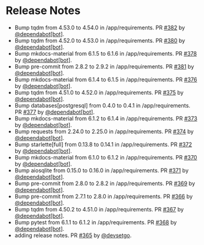 # Release Notes

* Bump tqdm from 4.53.0 to 4.54.0 in /app/requirements. PR [#382](https://github.com/devsetgo/devtools/pull/382) by [@dependabot[bot]](https://github.com/apps/dependabot).
* Bump tqdm from 4.52.0 to 4.53.0 in /app/requirements. PR [#380](https://github.com/devsetgo/devtools/pull/380) by [@dependabot[bot]](https://github.com/apps/dependabot).
* Bump mkdocs-material from 6.1.5 to 6.1.6 in /app/requirements. PR [#378](https://github.com/devsetgo/devtools/pull/378) by [@dependabot[bot]](https://github.com/apps/dependabot).
* Bump pre-commit from 2.8.2 to 2.9.2 in /app/requirements. PR [#381](https://github.com/devsetgo/devtools/pull/381) by [@dependabot[bot]](https://github.com/apps/dependabot).
* Bump mkdocs-material from 6.1.4 to 6.1.5 in /app/requirements. PR [#376](https://github.com/devsetgo/devtools/pull/376) by [@dependabot[bot]](https://github.com/apps/dependabot).
* Bump tqdm from 4.51.0 to 4.52.0 in /app/requirements. PR [#375](https://github.com/devsetgo/devtools/pull/375) by [@dependabot[bot]](https://github.com/apps/dependabot).
* Bump databases[postgresql] from 0.4.0 to 0.4.1 in /app/requirements. PR [#377](https://github.com/devsetgo/devtools/pull/377) by [@dependabot[bot]](https://github.com/apps/dependabot).
* Bump mkdocs-material from 6.1.2 to 6.1.4 in /app/requirements. PR [#373](https://github.com/devsetgo/devtools/pull/373) by [@dependabot[bot]](https://github.com/apps/dependabot).
* Bump requests from 2.24.0 to 2.25.0 in /app/requirements. PR [#374](https://github.com/devsetgo/devtools/pull/374) by [@dependabot[bot]](https://github.com/apps/dependabot).
* Bump starlette[full] from 0.13.8 to 0.14.1 in /app/requirements. PR [#372](https://github.com/devsetgo/devtools/pull/372) by [@dependabot[bot]](https://github.com/apps/dependabot).
* Bump mkdocs-material from 6.1.0 to 6.1.2 in /app/requirements. PR [#370](https://github.com/devsetgo/devtools/pull/370) by [@dependabot[bot]](https://github.com/apps/dependabot).
* Bump aiosqlite from 0.15.0 to 0.16.0 in /app/requirements. PR [#371](https://github.com/devsetgo/devtools/pull/371) by [@dependabot[bot]](https://github.com/apps/dependabot).
* Bump pre-commit from 2.8.0 to 2.8.2 in /app/requirements. PR [#369](https://github.com/devsetgo/devtools/pull/369) by [@dependabot[bot]](https://github.com/apps/dependabot).
* Bump pre-commit from 2.7.1 to 2.8.0 in /app/requirements. PR [#366](https://github.com/devsetgo/devtools/pull/366) by [@dependabot[bot]](https://github.com/apps/dependabot).
* Bump tqdm from 4.50.2 to 4.51.0 in /app/requirements. PR [#367](https://github.com/devsetgo/devtools/pull/367) by [@dependabot[bot]](https://github.com/apps/dependabot).
* Bump pytest from 6.1.1 to 6.1.2 in /app/requirements. PR [#368](https://github.com/devsetgo/devtools/pull/368) by [@dependabot[bot]](https://github.com/apps/dependabot).
* adding release notes. PR [#365](https://github.com/devsetgo/devtools/pull/365) by [@devsetgo](https://github.com/devsetgo).

